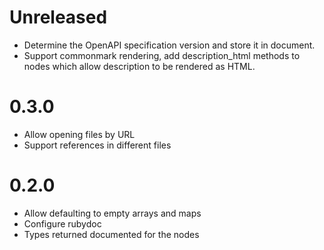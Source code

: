 # Unreleased

- Determine the OpenAPI specification version and store it in document.
- Support commonmark rendering, add description_html methods to nodes which
  allow description to be rendered as HTML.

# 0.3.0

- Allow opening files by URL
- Support references in different files

# 0.2.0

- Allow defaulting to empty arrays and maps
- Configure rubydoc
- Types returned documented for the nodes

